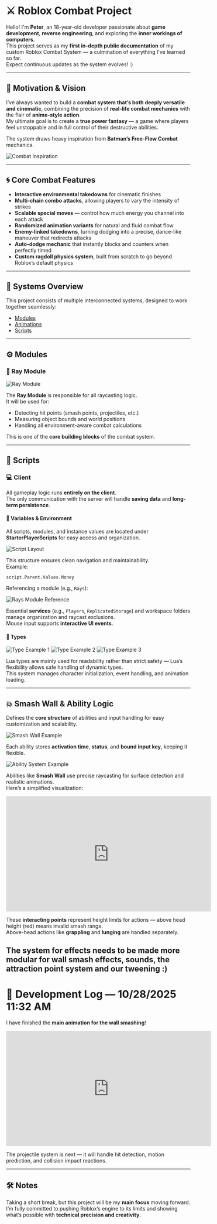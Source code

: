 # ⚔️ Roblox Combat Project

Hello! I'm **Peter**, an 18-year-old developer passionate about **game development**, **reverse engineering**, and exploring the **inner workings of computers**.  
This project serves as my **first in-depth public documentation** of my custom Roblox Combat System — a culmination of everything I’ve learned so far.  
Expect continuous updates as the system evolves! :)

---

## 🎯 Motivation & Vision

I’ve always wanted to build a **combat system that’s both deeply versatile and cinematic**, combining the precision of **real-life combat mechanics** with the flair of **anime-style action**.  
My ultimate goal is to create a **true power fantasy** — a game where players feel unstoppable and in full control of their destructive abilities.

The system draws heavy inspiration from **Batman’s Free-Flow Combat** mechanics.

![Combat Inspiration](https://github.com/user-attachments/assets/fa2630a0-ec05-4389-9bea-b0a664c74958)

---

## 🌀 Core Combat Features

- **Interactive environmental takedowns** for cinematic finishes  
- **Multi-chain combo attacks**, allowing players to vary the intensity of strikes  
- **Scalable special moves** — control how much energy you channel into each attack  
- **Randomized animation variants** for natural and fluid combat flow  
- **Enemy-linked takedowns**, turning dodging into a precise, dance-like maneuver that redirects attacks  
- **Auto-dodge mechanic** that instantly blocks and counters when perfectly timed  
- **Custom ragdoll physics system**, built from scratch to go beyond Roblox’s default physics  

---

## 🧩 Systems Overview

This project consists of multiple interconnected systems, designed to work together seamlessly:

- [Modules](#modules)  
- [Animations](#animations)  
- [Scripts](#scripts)

---

## ⚙️ Modules

### 🔦 Ray Module

![Ray Module](https://github.com/user-attachments/assets/c8b1060f-ae2f-48dc-8aa5-4ae2603d5dfa)

The **Ray Module** is responsible for all raycasting logic.  
It will be used for:  
- Detecting hit points (smash points, projectiles, etc.)  
- Measuring object bounds and world positions  
- Handling all environment-aware combat calculations  

This is one of the **core building blocks** of the combat system.

---

## 🧠 Scripts

### 💻 Client

All gameplay logic runs **entirely on the client**.  
The only communication with the server will handle **saving data** and **long-term persistence**.

#### 🧩 Variables & Environment

All scripts, modules, and instance values are located under **StarterPlayerScripts** for easy access and organization.

![Script Layout](https://github.com/user-attachments/assets/3fc61471-6919-4f68-be8f-c4bde305b822)

This structure ensures clean navigation and maintainability.  
Example:

    script.Parent.Values.Money

Referencing a module (e.g., `Rays`):

![Rays Module Reference](https://github.com/user-attachments/assets/4a4bb83e-0e3b-4ed9-b5ee-cca900a368f6)

Essential **services** (e.g., `Players`, `ReplicatedStorage`) and workspace folders manage organization and raycast exclusions.  
Mouse input supports **interactive UI events**.

#### 🧱 Types

![Type Example 1](https://github.com/user-attachments/assets/25d85710-8eb0-45b6-a699-07fcb925eb28)
![Type Example 2](https://github.com/user-attachments/assets/0403db6e-7068-456d-9c0f-0d5506977abe)
![Type Example 3](https://github.com/user-attachments/assets/ec648650-5042-4772-92f9-7899a00fc715)

Lua types are mainly used for readability rather than strict safety — Lua’s flexibility allows safe handling of dynamic types.  
This system manages character initialization, event handling, and animation loading.

---

## 💥 Smash Wall & Ability Logic

Defines the **core structure** of abilities and input handling for easy customization and scalability.

![Smash Wall Example](https://github.com/user-attachments/assets/21c3ced2-35f5-47aa-be10-ba9d5480e353)

Each ability stores **activation time**, **status**, and **bound input key**, keeping it flexible.

![Ability System Example](https://github.com/user-attachments/assets/04ecf535-f6af-485e-ba54-784f1ffa2bfa)

Abilities like **Smash Wall** use precise raycasting for surface detection and realistic animations.  
Here’s a simplified visualization:
<iframe width="560" height="315" src="https://www.youtube.com/embed/k6ALSq14ojQ" frameborder="0" allow="accelerometer; autoplay; encrypted-media; gyroscope; picture-in-picture" allowfullscreen></iframe>

These **interacting points** represent height limits for actions — above head height (red) means invalid smash range.  
Above-head actions like **grappling** and **lunging** are handled separately.

The system for effects needs to be made more modular for wall smash effects, sounds, the attraction point system and our tweening :)
---

# 🧱 Development Log — 10/28/2025 11:32 AM

I have finished the **main animation for the wall smashing**!
<iframe width="560" height="315" src="https://www.youtube.com/embed/IFqYgCBWidQ" frameborder="0" allow="accelerometer; autoplay; encrypted-media; gyroscope; picture-in-picture" allowfullscreen></iframe>

The projectile system is next — it will handle hit detection, motion prediction, and collision impact reactions.

---

## 🛠️ Notes

Taking a short break, but this project will be my **main focus** moving forward.  
I’m fully committed to pushing Roblox’s engine to its limits and showing what’s possible with **technical precision and creativity**.
